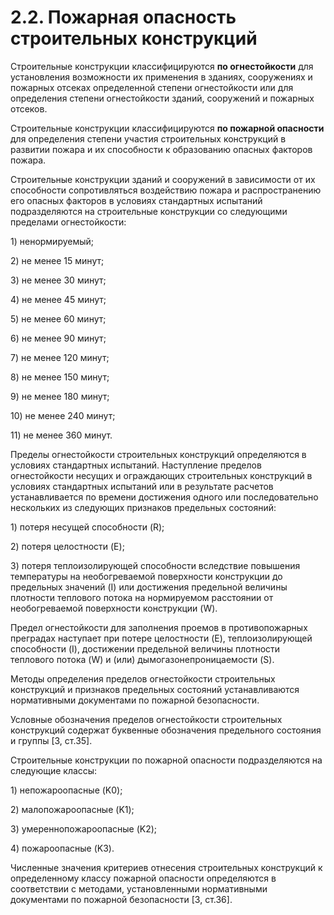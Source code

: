 # 2.2. Пожарная опасность строительных конструкций

Строительные конструкции классифицируются **по огнестойкости** для установления возможности их применения в зданиях, сооружениях и пожарных отсеках определенной степени огнестойкости или для определения степени огнестойкости зданий, сооружений и пожарных отсеков.

Строительные конструкции классифицируются **по пожарной опасности** для определения степени участия строительных конструкций в развитии пожара и их способности к образованию опасных факторов пожара.

Строительные конструкции зданий и сооружений в зависимости от их способности сопротивляться воздействию пожара и распространению его опасных факторов в условиях стандартных испытаний подразделяются на строительные конструкции со следующими пределами огнестойкости:

1\) ненормируемый;

2\) не менее 15 минут;

3\) не менее 30 минут;

4\) не менее 45 минут;

5\) не менее 60 минут;

6\) не менее 90 минут;

7\) не менее 120 минут;

8\) не менее 150 минут;

9\) не менее 180 минут;

10\) не менее 240 минут;

11\) не менее 360 минут.

Пределы огнестойкости строительных конструкций определяются в условиях стандартных испытаний. Наступление пределов огнестойкости несущих и ограждающих строительных конструкций в условиях стандартных испытаний или в результате расчетов устанавливается по времени достижения одного или последовательно нескольких из следующих признаков предельных состояний:

1\) потеря несущей способности \(R\);

2\) потеря целостности \(E\);

3\) потеря теплоизолирующей способности вследствие повышения температуры на необогреваемой поверхности конструкции до предельных значений \(I\) или достижения предельной величины плотности теплового потока на нормируемом расстоянии от необогреваемой поверхности конструкции \(W\).

Предел огнестойкости для заполнения проемов в противопожарных преградах наступает при потере целостности \(E\), теплоизолирующей способности \(I\), достижении предельной величины плотности теплового потока \(W\) и \(или\) дымогазонепроницаемости \(S\).

Методы определения пределов огнестойкости строительных конструкций и признаков предельных состояний устанавливаются нормативными документами по пожарной безопасности.

Условные обозначения пределов огнестойкости строительных конструкций содержат буквенные обозначения предельного состояния и группы \[3, ст.35\].

Строительные конструкции по пожарной опасности подразделяются на следующие классы:

1\) непожароопасные \(K0\);

2\) малопожароопасные \(K1\);

3\) умереннопожароопасные \(K2\);

4\) пожароопасные \(K3\).

Численные значения критериев отнесения строительных конструкций к определенному классу пожарной опасности определяются в соответствии с методами, установленными нормативными документами по пожарной безопасности \[3, ст.36\].


